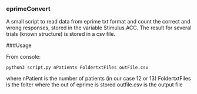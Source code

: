 ### eprimeConvert
A small script to read data from eprime txt format and count the correct and wrong responses, stored in the variable Stimulus.ACC. The result for several trials (known structure) is stored in a csv file. 

###Usage

From console:

```
python3 script.py nPatients FoldertxtFiles outFile.csv
```

where nPatient is the number of patients (in our case 12 or 13)
FoldertxtFiles is the folter where the out of eprime is stored
outfile.csv is the output file
